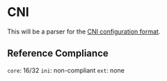 # CNI

This will be a parser for the [CNI configuration format](https://github.com/libuconf/cni/).

## Reference Compliance
`core`: 16/32
`ini`: non-compliant
`ext`: none
